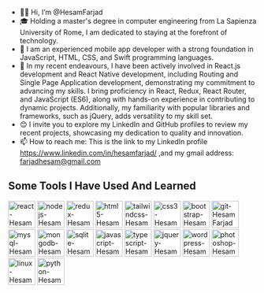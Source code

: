 - 👋🏼 Hi, I’m @HesamFarjad
- 🎓 Holding a master's degree in computer engineering from La Sapienza University of Rome, I am dedicated to staying at the forefront of technology.
- 💼 I am an experienced mobile app developer with a strong foundation in JavaScript, HTML, CSS, and Swift programming languages.
- 🌱 In my recent endeavours, I have been actively involved in React.js development and React Native development, including Routing and Single Page Application development, demonstrating my commitment to advancing my skills. I bring proficiency in React, Redux, React Router, and JavaScript (ES6), along with hands-on experience in contributing to dynamic projects. Additionally, my familiarity with popular libraries and frameworks, such as jQuery, adds versatility to my skill set.
- 😊 I invite you to explore my LinkedIn and GitHub profiles to review my recent projects, showcasing my dedication to quality and innovation. 
- 📫 How to reach me: This is the link to my LinkedIn profile https://www.linkedin.com/in/hesamfarjad/ ,and my gmail address: farjadhesam@gmail.com



<h2>Some Tools I Have Used And Learned</h2>
<p align="left">
    <img src="https://cdn.jsdelivr.net/gh/devicons/devicon/icons/react/react-original.svg"  width="55" height="55" alt="react-HesamFarjad" />
    <img src="https://cdn.jsdelivr.net/gh/devicons/devicon/icons/nodejs/nodejs-original.svg" width="55" height="55" alt="nodejs-HesamFarjad"/>
    <img src="https://cdn.jsdelivr.net/gh/devicons/devicon/icons/redux/redux-original.svg" width="55" height="55" alt="redux-HesamFarjad"/>
    <img src="https://cdn.jsdelivr.net/gh/devicons/devicon/icons/html5/html5-original-wordmark.svg"  width="55" height="55" alt="html5-HesamFarjad"/>
    <img src="https://cdn.jsdelivr.net/gh/devicons/devicon/icons/tailwindcss/tailwindcss-plain.svg" width="55" height="55" alt="tailwindcss-HesamFarjad"/>
    <img src="https://cdn.jsdelivr.net/gh/devicons/devicon/icons/css3/css3-original-wordmark.svg" width="55" height="55" alt="css3-HesamFarjad"/>
    <img src="https://cdn.jsdelivr.net/gh/devicons/devicon/icons/bootstrap/bootstrap-original.svg" width="55" height="55" alt="bootstrap-HesamFarjad"/>
    <img src="https://github.com/atenadadkhah/atenadadkhah/assets/91287064/46ebbddc-eb10-4f90-92be-871980d4be3d" width="55" height="55" alt="git-HesamFarjad"/>
    <img src="https://cdn.jsdelivr.net/gh/devicons/devicon/icons/mysql/mysql-original.svg" width="55" height="55" alt="mysql-HesamFarjad"/>
    <img src="https://cdn.jsdelivr.net/gh/devicons/devicon/icons/mongodb/mongodb-original.svg" width="55" height="55" alt="mongodb-HesamFarjad"/>
    <img src="https://github.com/atenadadkhah/atenadadkhah/assets/91287064/1dc3ce50-9792-4004-9aeb-c637eb3cdfb3" width="55" height="55" alt="sqlite-HesamFarjad"/>
    <img src="https://cdn.jsdelivr.net/gh/devicons/devicon/icons/javascript/javascript-original.svg" width="55" height="55" alt="javascript-HesamFarjad"/>
    <img src="https://user-images.githubusercontent.com/91287064/228953632-c5d62e0b-1cd3-4a4d-bdfd-b7633f7662a0.png" width="55" height="55" alt="typescript-HesamFarjad"/>
    <img src="https://user-images.githubusercontent.com/91287064/230383832-7f9d2484-4cbc-4015-96d7-06439e7de6fd.png" width="55" height="55" alt="jquery-HesamFarjad"/>
    <img src="https://cdn.jsdelivr.net/gh/devicons/devicon/icons/wordpress/wordpress-original.svg" width="55" height="55" alt="wordpress-HesamFarjad"/>
    <img src="https://cdn.jsdelivr.net/gh/devicons/devicon/icons/photoshop/photoshop-plain.svg" width="55" height="55" alt="photoshop-HesamFarjad"/>
    <img src="https://cdn.jsdelivr.net/gh/devicons/devicon/icons/linux/linux-original.svg" width="55" height="55" alt="linux-HesamFarjad"/>
    <img src="https://cdn.jsdelivr.net/gh/devicons/devicon/icons/python/python-original.svg" width="55" height="55" alt="python-HesamFarjad"/>

</p>






<!---
HesamFarjad/HesamFarjad is a ✨ special ✨ repository because its `README.md` (this file) appears on your GitHub profile.
You can click the Preview link to take a look at your changes.
--->


